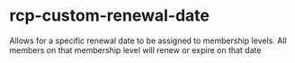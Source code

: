 # rcp-custom-renewal-date
Allows for a specific renewal date to be assigned to membership levels. All members on that membership level will renew or expire on that date
